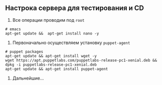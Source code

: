 ## Настрока сервера для тестирования и CD

1. Все операции проводим под `root`
```
# emacs
apt-get update &&  apt-get install nano -y

```
1. Первоначально осуществляем установку `puppet-agent`
 ```
 # puppet packages
 apt-get update && apt-get install wget -y
 wget https://apt.puppetlabs.com/puppetlabs-release-pc1-xenial.deb && dpkg -i puppetlabs-release-pc1-xenial.deb
 apt-get update && apt-get install puppet-agent
 ```
1. Дальнейшие...
